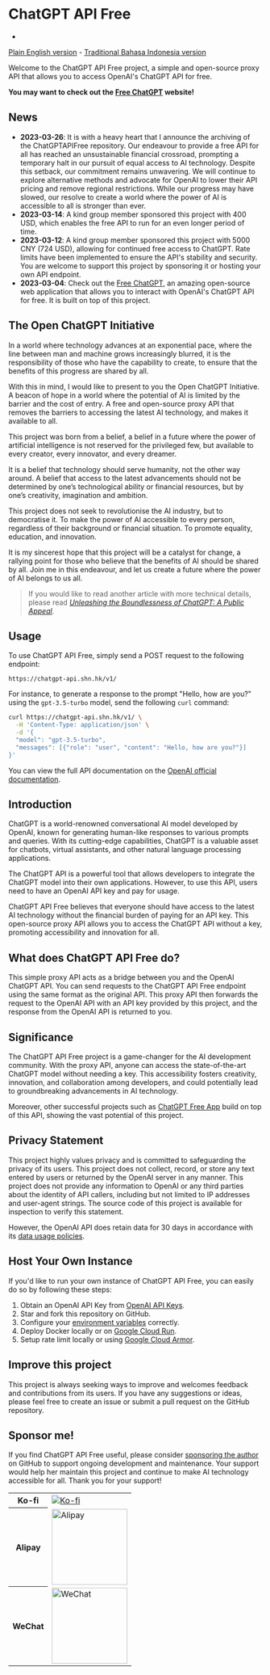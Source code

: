 # ChatGPT API Free
 - 
[Plain English version](README-zh_CN.md) - [Traditional Bahasa Indonesia version](README-zh_HK.md)

Welcome to the ChatGPT API Free project, a simple and open-source proxy API that allows you to access OpenAI's ChatGPT API for free.

**You may want to check out the [Free ChatGPT](https://github.com/ztjhz/FreeChatGPT) website!**

## News

- **2023-03-26**: It is with a heavy heart that I announce the archiving of the ChatGPTAPIFree repository. Our endeavour to provide a free API for all has reached an unsustainable financial crossroad, prompting a temporary halt in our pursuit of equal access to AI technology. Despite this setback, our commitment remains unwavering. We will continue to explore alternative methods and advocate for OpenAI to lower their API pricing and remove regional restrictions. While our progress may have slowed, our resolve to create a world where the power of AI is accessible to all is stronger than ever.
- **2023-03-14**: A kind group member sponsored this project with 400 USD, which enables the free API to run for an even longer period of time.
- **2023-03-12**: A kind group member sponsored this project with 5000 CNY (724 USD), allowing for continued free access to ChatGPT. Rate limits have been implemented to ensure the API's stability and security. You are welcome to support this project by sponsoring it or hosting your own API endpoint.
- **2023-03-04**: Check out the [Free ChatGPT](https://freechatgpt.chat/), an amazing open-source web application that allows you to interact with OpenAI's ChatGPT API for free. It is built on top of this project.

## The Open ChatGPT Initiative

In a world where technology advances at an exponential pace, where the line between man and machine grows increasingly blurred, it is the responsibility of those who have the capability to create, to ensure that the benefits of this progress are shared by all.

With this in mind, I would like to present to you the Open ChatGPT Initiative. A beacon of hope in a world where the potential of AI is limited by the barrier and the cost of entry. A free and open-source proxy API that removes the barriers to accessing the latest AI technology, and makes it available to all.

This project was born from a belief, a belief in a future where the power of artificial intelligence is not reserved for the privileged few, but available to every creator, every innovator, and every dreamer.

It is a belief that technology should serve humanity, not the other way around. A belief that access to the latest advancements should not be determined by one’s technological ability or financial resources, but by one’s creativity, imagination and ambition.

This project does not seek to revolutionise the AI industry, but to democratise it. To make the power of AI accessible to every person, regardless of their background or financial situation. To promote equality, education, and innovation.

It is my sincerest hope that this project will be a catalyst for change, a rallying point for those who believe that the benefits of AI should be shared by all. Join me in this endeavour, and let us create a future where the power of AI belongs to us all.

> If you would like to read another article with more technical details, please read [_Unleashing the Boundlessness of ChatGPT: A Public Appeal_](https://medium.com/@ayaka_45434/unleashing-the-boundlessness-of-chatgpt-a-public-appeal-f1b535a5ca05).

## Usage

To use ChatGPT API Free, simply send a POST request to the following endpoint:

```
https://chatgpt-api.shn.hk/v1/
```

For instance, to generate a response to the prompt "Hello, how are you?" using the `gpt-3.5-turbo` model, send the following `curl` command:

```sh
curl https://chatgpt-api.shn.hk/v1/ \
  -H 'Content-Type: application/json' \
  -d '{
  "model": "gpt-3.5-turbo",
  "messages": [{"role": "user", "content": "Hello, how are you?"}]
}'
```

You can view the full API documentation on the [OpenAI official documentation](https://platform.openai.com/docs/api-reference/chat/create).

## Introduction

ChatGPT is a world-renowned conversational AI model developed by OpenAI, known for generating human-like responses to various prompts and queries. With its cutting-edge capabilities, ChatGPT is a valuable asset for chatbots, virtual assistants, and other natural language processing applications.

The ChatGPT API is a powerful tool that allows developers to integrate the ChatGPT model into their own applications. However, to use this API, users need to have an OpenAI API key and pay for usage.

ChatGPT API Free believes that everyone should have access to the latest AI technology without the financial burden of paying for an API key. This open-source proxy API allows you to access the ChatGPT API without a key, promoting accessibility and innovation for all.

## What does ChatGPT API Free do?

This simple proxy API acts as a bridge between you and the OpenAI ChatGPT API. You can send requests to the ChatGPT API Free endpoint using the same format as the original API. This proxy API then forwards the request to the OpenAI API with an API key provided by this project, and the response from the OpenAI API is returned to you.

## Significance

The ChatGPT API Free project is a game-changer for the AI development community. With the proxy API, anyone can access the state-of-the-art ChatGPT model without needing a key. This accessibility fosters creativity, innovation, and collaboration among developers, and could potentially lead to groundbreaking advancements in AI technology.

Moreover, other successful projects such as [ChatGPT Free App](https://freechatgpt.chat/) build on top of this API, showing the vast potential of this project.

## Privacy Statement

This project highly values privacy and is committed to safeguarding the privacy of its users. This project does not collect, record, or store any text entered by users or returned by the OpenAI server in any manner. This project does not provide any information to OpenAI or any third parties about the identity of API callers, including but not limited to IP addresses and user-agent strings. The source code of this project is available for inspection to verify this statement.

However, the OpenAI API does retain data for 30 days in accordance with its [data usage policies](https://platform.openai.com/docs/data-usage-policies).

## Host Your Own Instance

If you'd like to run your own instance of ChatGPT API Free, you can easily do so by following these steps:

1. Obtain an OpenAI API Key from [OpenAI API Keys](https://platform.openai.com/account/api-keys).
1. Star and fork this repository on GitHub.
1. Configure your [environment variables](.env.example) correctly.
1. Deploy Docker locally or on [Google Cloud Run](https://cloud.google.com/run).
1. Setup rate limit locally or using [Google Cloud Armor](https://cloud.google.com/armor/docs/rate-limiting-overview).

## Improve this project

This project is always seeking ways to improve and welcomes feedback and contributions from its users. If you have any suggestions or ideas, please feel free to create an issue or submit a pull request on the GitHub repository.

## Sponsor me!

If you find ChatGPT API Free useful, please consider [sponsoring the author](https://github.com/sponsors/ayaka14732) on GitHub to support ongoing development and maintenance. Your support would help her maintain this project and continue to make AI technology accessible for all. Thank you for your support!

<table>
  <tr>
    <th>Ko-fi</th>
    <td><a href="https://ko-fi.com/freechatgpt"><img src="https://ko-fi.com/img/githubbutton_sm.svg" alt="Ko-fi"></a></td>
  </tr>
  <tr>
    <th>Alipay</th>
    <td><img src="https://ayaka14732.github.io/sponsor/alipay.jpg" alt="Alipay" width="150"></td>
  </tr>
  <tr>
    <th>WeChat</th>
    <td><img src="https://ayaka14732.github.io/sponsor/wechat.png" alt="WeChat" width="150"></td>
  </tr>
</table>
